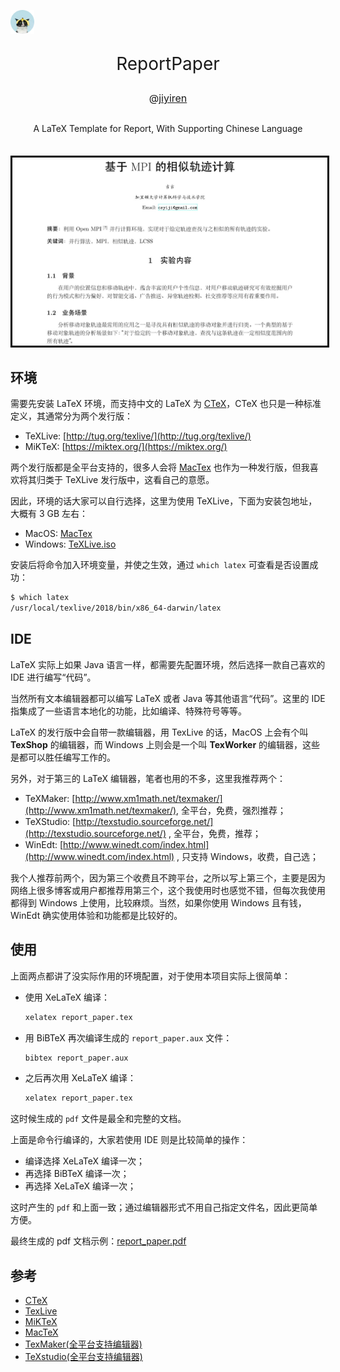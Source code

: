 <p>
    <a href="http://jiyiren.github.io/"><img alt="logo" width="38" height="38" src="./_img/header.png" alt="jiyiren">
    </a>
</p>

<p align="center" style="font-size: 2em">
    ReportPaper
</p>

<p align="center" style="font-size: 16px">@<a href="mailto:csyiji@gmail.com">jiyiren</a></p>

<p align="center" style="margin: 30px 0 35px;">A LaTeX Template for Report, With Supporting Chinese Language
</p>

<p>
<img style="background-color: black; padding:3px" src="./_img/hot.jpg">
</p>

## 环境

需要先安装 LaTeX 环境，而支持中文的 LaTeX 为 [CTeX](http://www.ctex.org/HomePage)，CTeX 也只是一种标准定义，其通常分为两个发行版：

* TeXLive: [http://tug.org/texlive/](http://tug.org/texlive/) 
* MiKTeX: [https://miktex.org/](https://miktex.org/)

两个发行版都是全平台支持的，很多人会将 [MacTex](http://tug.org/mactex/) 也作为一种发行版，但我喜欢将其归类于 TeXLive 发行版中，这看自己的意愿。

因此，环境的话大家可以自行选择，这里为使用 TeXLive，下面为安装包地址，大概有 3 GB 左右：


* MacOS: [MacTex](http://tug.org/mactex/)
* Windows: [TeXLive.iso](http://mirrors.hust.edu.cn/CTAN/systems/texlive/Images/)

安装后将命令加入环境变量，并使之生效，通过 `which latex` 可查看是否设置成功：

```bash
$ which latex
/usr/local/texlive/2018/bin/x86_64-darwin/latex
```

## IDE

LaTeX 实际上如果 Java 语言一样，都需要先配置环境，然后选择一款自己喜欢的 IDE 进行编写“代码”。

当然所有文本编辑器都可以编写 LaTeX 或者 Java 等其他语言“代码”。这里的 IDE 指集成了一些语言本地化的功能，比如编译、特殊符号等等。

LaTeX 的发行版中会自带一款编辑器，用 TexLive 的话，MacOS 上会有个叫 **TexShop** 的编辑器，而 Windows 上则会是一个叫 **TexWorker** 的编辑器，这些是都可以胜任编写工作的。

另外，对于第三的 LaTeX 编辑器，笔者也用的不多，这里我推荐两个：

* TeXMaker: [http://www.xm1math.net/texmaker/](http://www.xm1math.net/texmaker/), 全平台，免费，强烈推荐；
* TeXStudio: [http://texstudio.sourceforge.net/](http://texstudio.sourceforge.net/) , 全平台，免费，推荐；
* WinEdt: [http://www.winedt.com/index.html](http://www.winedt.com/index.html) , 只支持 Windows，收费，自己选；

我个人推荐前两个，因为第三个收费且不跨平台，之所以写上第三个，主要是因为网络上很多博客或用户都推荐用第三个，这个我使用时也感觉不错，但每次我使用都得到 Windows 上使用，比较麻烦。当然，如果你使用 Windows 且有钱，WinEdt 确实使用体验和功能都是比较好的。


## 使用

上面两点都讲了没实际作用的环境配置，对于使用本项目实际上很简单：

* 使用 XeLaTeX 编译：

	```bash
	xelatex report_paper.tex
	```
* 用 BiBTeX 再次编译生成的 `report_paper.aux` 文件：

	```bash
	bibtex report_paper.aux
	```
* 之后再次用 XeLaTeX 编译：

	```bash
	xelatex report_paper.tex
	```

这时候生成的 `pdf` 文件是最全和完整的文档。

上面是命令行编译的，大家若使用 IDE 则是比较简单的操作：

* 编译选择 XeLaTeX 编译一次；
* 再选择 BiBTeX 编译一次；
* 再选择 XeLaTeX 编译一次；

这时产生的 `pdf` 和上面一致；通过编辑器形式不用自己指定文件名，因此更简单方便。

最终生成的 pdf 文档示例：[report_paper.pdf](https://github.com/jiyiren/ReportPaper/blob/master/report_paper.pdf)

## 参考

* [CTeX](http://www.ctex.org/HomePage)
* [TexLive](http://tug.org/texlive/)
* [MiKTeX](https://miktex.org/)
* [MacTeX](http://www.tug.org/mactex/index.html)
* [TexMaker(全平台支持编辑器)](http://www.xm1math.net/texmaker/index.html)
* [TeXstudio(全平台支持编辑器)](http://texstudio.sourceforge.net/)


